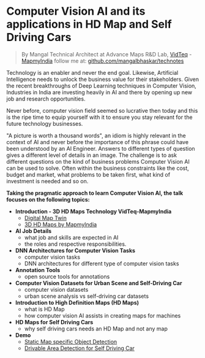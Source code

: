 
# Computer Vision AI and its applications in HD Map and Self Driving Cars

> By Mangal
Technical Architect at Advance Maps R&D Lab, [VidTeq](http://dmt.vidteq.com) - [MapmyIndia](https://www.mapmyindia.com/)
follow me at: [github.com/mangalbhaskar/technotes](https://github.com/mangalbhaskar/technotes/blob/master/README.md)


Technology is an enabler and never the end goal. Likewise, Artificial Intelligence needs to unlock the business value for their stakeholders. Given the recent breakthroughs of Deep Learning techniques in Computer Vision, Industries in India are investing heavily in AI and there by opening up new job and research opportunities.

Never before, computer vision field seemed so lucrative then today and this is the ripe time to equip yourself with it to ensure you stay relevant for the future technology businesses.

"A picture is worth a thousand words", an idiom is highly relevant in the context of AI and never before the importance of this phrase could have been understood by an AI Engineer. Answers to different types of question gives a different level of details in an image. The challenge is to ask different questions on the kind of business problems Computer Vision AI can be used to solve. Often within the business constraints like the cost, budget and market, what problems to be taken first, what kind of investment is needed and so on.

**Taking the pragmatic approach to learn Computer Vision AI, the talk focuses on the following topics:**

* **Introduction - 3D HD Maps Technology VidTeq-MapmyIndia**
    + [Digital Map Twin](http://dmt.vidteq.com)
    + [3D HD Maps by MapmyIndia](https://www.mapmyindia.com/hd-maps/)
* **AI Job Details**
    + what job and skills are expected in AI
    + the roles and respective responsibilities.
* **DNN Architectures for Computer Vision Tasks**
    + computer vision tasks
    + DNN architectures for different type of computer vision tasks
* **Annotation Tools**
    + open source tools for annotations
* **Computer Vision Datasets for Urban Scene and Self-Driving Car**
    + computer vision datasets
    + urban scene analysis vs self-driving car datasets
* **Introduction to High Definition Maps (HD Maps)**
    + what is HD Map
    + how computer vision AI assists in creating maps for machines
* **HD Maps for Self Driving Cars**
    + why self driving cars needs an HD Map and not any map
* **Demo**
    + [Static Map specific Object Detection](https://www.youtube.com/watch?v=l2YPIGKnRFk)
    + [Drivable Area Detection for Self Driving Car](https://www.youtube.com/watch?v=OJPxgALx5eA)
